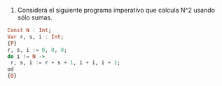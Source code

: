 1. Considerá el siguiente programa imperativo que calcula N^2 usando sólo sumas.
```haskell
Const N : Int;
Var r, s, i : Int;
{P}
r, s, i := 0, 0, 0;
do i != N ->
 r, s, i := r + s + 1, i + i, i + 1;
od
{Q}
```
